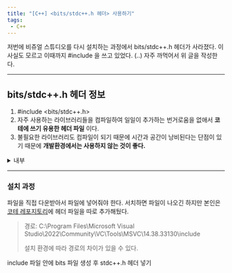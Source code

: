 ```yaml
---
title: "[C++] <bits/stdc++.h 헤더> 사용하기"
tags: 
 - C++
---
```


저번에 비쥬얼 스튜디오를 다시 설치하는 과정에서 bits/stdc++.h 헤더가 사라졌다. 이 사실도 모르고 이때까지 #include <iostream>을 쓰고 있었다. (..) 자주 까먹어서 위 글을 작성한다.

***

## bits/stdc++.h 헤더 정보

1. #include <bits/stdc++.h>
2. 자주 사용하는 라이브러리들을 컴파일하여 일일이 추가하는 번거로움을 없애서 **코테에 쓰기 유용한 헤더 파일** 이다.
3. 불필요한 라이브러리도 컴파일이 되기 때문에 시간과 공간이 낭비된다는 단점이 있기 때문에 **개발환경에서는 사용하지 않는 것이 좋다.**

<details>
<summary><bits/stdc++.h> 내부</summary>

***

```
#pragma once
#include <cctype>
#include <cerrno>
#include <cfloat>
#include <ciso646>
#include <climits>
#include <clocale>
#include <cmath>
#include <csetjmp>
#include <csignal>
#include <cstdarg>
#include <cstddef>
#include <cstdio>
#include <cstdlib>
#include <cstring>
#include <ctime>

#include <ccomplex>
#include <cfenv>
#include <cinttypes>
#include <cstdalign>
#include <cstdbool>
#include <cstdint>
#include <ctgmath>
#include <cwchar>
#include <cwctype>

// C++
#include <algorithm>
#include <bitset>
#include <complex>
#include <deque>
#include <exception>
#include <fstream>
#include <functional>
#include <iomanip>
#include <ios>
#include <iosfwd>
#include <iostream>
#include <istream>
#include <iterator>
#include <limits>
#include <list>
#include <locale>
#include <map>
#include <memory>
#include <new>
#include <numeric>
#include <ostream>
#include <queue>
#include <set>
#include <sstream>
#include <stack>
#include <stdexcept>
#include <streambuf>
#include <string>
#include <typeinfo>
#include <utility>
#include <valarray>
#include <vector>
#include <array>
#include <atomic>
#include <chrono>
#include <condition_variable>
#include <forward_list>
#include <future>
#include <initializer_list>
#include <mutex>
#include <random>
#include <ratio>
#include <regex>
#include <scoped_allocator>
#include <system_error>
#include <thread>
#include <tuple>
#include <typeindex>
#include <type_traits>
#include <unordered_map>
#include <unordered_set>
```
</details>

***

### 설치 과정

파일을 직접 다운받아서 파일에 넣어줘야 한다. 서치하면 파일이 나오긴 하지만 본인은 [코테 레포지토리](https://github.com/doyeonghyun/Coding-test/tree/main/%ED%97%A4%EB%8D%94%ED%8C%8C%EC%9D%BC)에 헤더 파일을 따로 추가해뒀다.

> 경로: C:\Program Files\Microsoft Visual Studio\2022\Community\VC\Tools\MSVC\14.38.33130\include
>
> 설치 환경에 따라 경로의 차이가 있을 수 있다.

include 파일 안에 bits 파일 생성 후 stdc++.h 헤더 넣기

